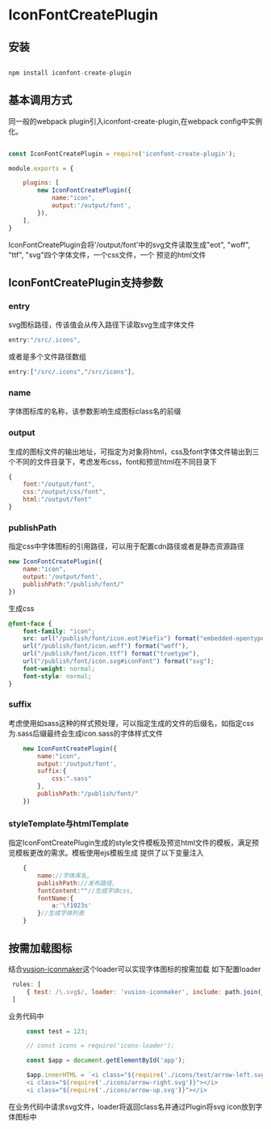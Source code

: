 # IconFontCreatePlugin

## 安装


```javascript

npm install iconfont-create-plugin

```


## 基本调用方式

同一般的webpack plugin引入iconfont-create-plugin,在webpack config中实例化。
```javascript

const IconFontCreatePlugin = require('iconfont-create-plugin');

module.exports = {

    plugins: [
        new IconFontCreatePlugin({
            name:"icon",
            output:'/output/font',
        }),
    ],
}

```
IconFontCreatePlugin会将'/output/font'中的svg文件读取生成"eot", "woff", "ttf", "svg"四个字体文件，一个css文件，一个
预览的html文件

## IconFontCreatePlugin支持参数

### entry
svg图标路径，传该值会从传入路径下读取svg生成字体文件

```javascript
entry:"/src/.icons",
```
或者是多个文件路径数组
```javascript
entry:["/src/.icons","/src/icons"],
```

### name
字体图标库的名称，该参数影响生成图标class名的前缀

### output
生成的图标文件的输出地址，可指定为对象将html，css及font字体文件输出到三个不同的文件目录下，考虑发布css，font和预览html在不同目录下
```javascript
{
    font:"/output/font",
    css:"/output/css/font",
    html:"/output/font"
}
```
### publishPath
指定css中字体图标的引用路径，可以用于配置cdn路径或者是静态资源路径

```javascript
new IconFontCreatePlugin({
    name:"icon",
    output:'/output/font',
    publishPath:"/publish/font/"
})
```
生成css

```css
@font-face {
    font-family: "icon";
    src: url("/publish/font/icon.eot?#iefix") format("embedded-opentype"),
    url("/publish/font/icon.woff") format("woff"),
    url("/publish/font/icon.ttf") format("truetype"),
    url("/publish/font/icon.svg#iconFont") format("svg");
    font-weight: normal;
    font-style: normal;
}
```

### suffix
考虑使用如sass这种的样式预处理，可以指定生成的文件的后缀名，如指定css为.sass后缀最终会生成icon.sass的字体样式文件
```javascript
    new IconFontCreatePlugin({
        name:"icon",
        output:'/output/font',
        suffix:{
            css:".sass"
        },
        publishPath:"/publish/font/"
    })
```
### styleTemplate与htmlTemplate

指定IconFontCreatePlugin生成的style文件模板及预览html文件的模板，满足预览模板更改的需求。模板使用ejs模板生成
提供了以下变量注入
```javascript
    {
        name://字体库名,
        publishPath://发布路径,
        fontContent:""//生成字体css,
        fontName:{
            a:'\f1023s'
        }//生成字体列表
    }
```


## 按需加载图标

结合[vusion-iconmaker](https://www.npmjs.com/package/vusion-iconmaker)这个loader可以实现字体图标的按需加载
如下配置loader
```javascript
 rules: [
     { test: /\.svg$/, loader: 'vusion-iconmaker', include: path.join(__dirname, 'src/icons') },
 ]
```
业务代码中

```javascript
     const test = 123;

     // const icons = require('icons-loader');

     const $app = document.getElementById('app');

     $app.innerHTML = `<i class="${require('./icons/test/arrow-left.svg')}"></i>
     <i class="${require('./icons/arrow-right.svg')}"></i>
     <i class="${require('./icons/arrow-up.svg')}"></i>
```
在业务代码中请求svg文件，loader将返回class名并通过Plugin将svg icon放到字体图标中

